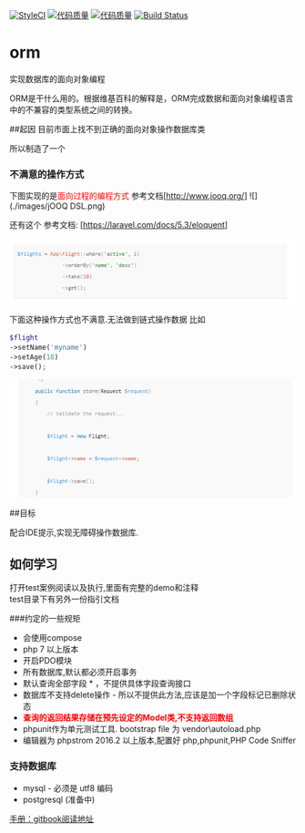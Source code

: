 [![StyleCI](https://styleci.io/repos/73656835/shield?branch=master)](https://styleci.io/repos/73656835)
[![代码质量](https://scrutinizer-ci.com/g/xltxlm/orm/badges/quality-score.png?b=master)](https://scrutinizer-ci.com/g/xltxlm/orm/)
[![代码质量](https://scrutinizer-ci.com/g/xltxlm/orm/badges/coverage.png?b=master)](https://scrutinizer-ci.com/g/xltxlm/orm/)
[![Build Status](https://travis-ci.org/xltxlm/orm.svg?branch=master)](https://travis-ci.org/xltxlm/orm)

# orm
实现数据库的面向对象编程

ORM是干什么用的。根据维基百科的解释是，ORM完成数据和面向对象编程语言中的不兼容的类型系统之间的转换。

##起因
目前市面上找不到正确的面向对象操作数据库类

所以制造了一个

### 不满意的操作方式

下图实现的是<font color=red>面向过程的编程方式</font> 参考文档[http://www.jooq.org/]
![](./images/jOOQ DSL.png)

还有这个 
参考文档: [https://laravel.com/docs/5.3/eloquent]

![](./images/laravel-1.png)

下面这种操作方式也不满意.无法做到链式操作数据
比如
```php
$flight
->setName('myname')
->setAge(18)
->save();
```
![](./images/laravel-2.png)

##目标

配合IDE提示,实现无障碍操作数据库.


## 如何学习

打开test案例阅读以及执行,里面有完整的demo和注释<br>
test目录下有另外一份指引文档

###约定的一些规矩

* 会使用compose
* php 7 以上版本
* 开启PDO模块
* 所有数据库,默认都必须开启事务
* 默认查询全部字段 * ，不提供具体字段查询接口
* 数据库不支持delete操作 - 所以不提供此方法,应该是加一个字段标记已删除状态
* **<font color=red>查询的返回结果存储在预先设定的Model类,不支持返回数组</font>**
* phpunit作为单元测试工具. bootstrap file 为 vendor\autoload.php
* 编辑器为 phpstrom 2016.2 以上版本,配置好 php,phpunit,PHP Code Sniffer

### 支持数据库

* mysql - 必须是 utf8 编码
* postgresql (准备中)



[手册：gitbook阅读地址](https://www.gitbook.com/book/xltxlm/orm)
